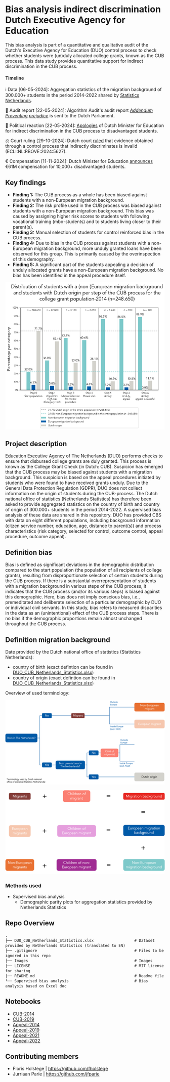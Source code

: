# Bias analysis indirect discrimination Dutch Executive Agency for Education

This bias analysis is part of a quantitative and qualitative audit of the Dutch's Executive Agency for Education (DUO) control process to check whether students were (un)duly allocated college grants, known as the CUB process. This data study provides quantitative support for indirect discrimination in the CUB process.

#### Timeline
ℹ️ Data [06-05-2024]: Aggregation statistics of the migration background of 300.000+ students in the period 2014-2022 shared by [Statistics Netherlands](https://www.cbs.nl/nl-nl/maatwerk/2024/21/ontvangers-uitwonendenbeurs-herkomst-2014-2017-2019-2021-en-2022).

📄 Audit report [22-05-2024]: Algorithm Audit's audit report [*Addendum Preventing prejudice*](https://algorithmaudit.eu/algoprudence/cases/aa202402_preventing-prejudice_addendum/) is sent to the Dutch Parliament.

📣 Political reaction [22-05-2024]: [Apologies](https://www.rijksoverheid.nl/actueel/nieuws/2024/03/01/kabinet-maakt-excuses-voor-indirecte-discriminatie-bij-controles-op-de-uitwonendenbeurs) of Dutch Minister for Education for indirect discrimination in the CUB process to disadvantaged students.

⚖️ Court ruling [29-10-2024]: Dutch court [ruled](https://uitspraken.rechtspraak.nl/details?id=ECLI:NL:RBOVE:2024:5627) that evidence obtained through a control process that indirectly discriminates is invalid (ECLI:NL:RBOVE:2024:5627).

€ Compensation [11-11-2024]: Dutch Minister for Education [announces](https://www.rijksoverheid.nl/actueel/nieuws/2024/11/11/gecontroleerde-oud-studenten-met-uitwonendenbeurs-krijgen-geld-terug) €61M compensation for 10,000+ disadvantaged students.

## Key findings
-   **Finding 1:** The CUB process as a whole has been biased against students with a non-European migration background.
-   **Finding 2:** The risk profile used in the CUB process was biased against students with a non-European migration background. This bias was caused by assigning higher risk scores to students with following vocational training (mbo-students) and to students living closer to their parent(s).
-   **Finding 3:** Manual selection of students for control reinforced bias in the CUB process.
-   **Finding 4:** Due to bias in the CUB process against students with a non-European migration background, more unduly granted loans have been observed for this group. This is primarily caused by the overinspection of this demography.
-   **Finding 5:** A significant part of the students appealing a decision of unduly allocated grants have a non-European migration background. No bias has been identified in the appeal procedure itself.

![image](./Images/Overview_CUB-2014_new.png)

## Project description
Education Executive Agency of The Netherlands (DUO) performs checks to ensure that disbursed college grants are duly granted. This process is known as the College Grant Check (in Dutch: CUB). Suspicion has emerged that the CUB process may be biased against students with a migration background. This suspicion is based on the appeal procedures initiated by students who were found to have received grants unduly. Due to the General Data Protection Regulation (GDPR), DUO does not collect information on the origin of students during the CUB-process. The Dutch national office of statistics (Netherlands Statistics) has therefore been asked to provide aggregated statistics on the country of birth and country of origin of 300.000+ students in the period 2014-2022. A supervised bias analysis of these data are shared in this repository. DUO has provided CBS with data on eight different populations, including background information (citzen service number, education, age, distance to parent(s)) and process characteristics (risk category, selected for control, outcome control, appeal procedure, outcome appeal).

## Definition bias
Bias is defined as significant deviations in the demographic distribution compared to the start population (the population of all recipients of college grants), resulting from disproportionate selection of certain students during the CUB process. If there is a substantial overrepresentation of students with a migration background in various steps of the CUB process, it indicates that the CUB process (and/or its various steps) is biased against this demographic. Here, bias does not imply conscious bias, i.e., premeditated and deliberate selection of a particular demographic by DUO or individual civil servants. In this study, bias refers to measured disparities in the data as an (unintentional) effect of the CUB process steps. There is no bias if the demographic proportions remain almost unchanged throughout the CUB process.

## Definition migration background
Date provided by the Dutch national office of statistics (Statistics Netherlands):
-   country of birth (exact defintion can be found in [DUO_CUB_Netherlands_Statistics.xlsx](https://github.com/NGO-Algorithm-Audit/DUO-CUB/blob/main/DUO_CUB_Netherlands_Statistics.xlsx))
-   country of origin (exact defintion can be found in [DUO_CUB_Netherlands_Statistics.xlsx](https://github.com/NGO-Algorithm-Audit/DUO-CUB/blob/main/DUO_CUB_Netherlands_Statistics.xlsx))

Overview of used terminology:

![image](./Images/Migration_tree_EN.png)

![image](./Images/Migration_overview_EN.png)

### Methods used
-   Supervised bias analysis
    - Demographic parity plots for aggregation statistics provided by Netherlands Statistics 

## Repo Overview
    .
    ├── DUO_CUB_Netherlands_Statistics.xlsx                  # Dataset provided by Netherlands Statistics (translated to EN)
    ├── .gitignore                                           # Files to be ignored in this repo
    ├── Images                                               # Images
    ├── LICENSE                                              # MIT license for sharing
    ├── README.md                                            # Readme file 
    └── Supervised bias analysis                             # Bias analysis based on Excel doc

## Notebooks
-	[CUB-2014](https://github.com/NGO-Algorithm-Audit/DUO-CUB/blob/main/Supervised%20bias%20analysis/Table1.ipynb)
-	[CUB-2019](https://github.com/NGO-Algorithm-Audit/DUO-CUB/blob/main/Supervised%20bias%20analysis/Table2.ipynb)
-	[Appeal-2014](https://github.com/NGO-Algorithm-Audit/DUO-CUB/blob/main/Supervised%20bias%20analysis/Table5.ipynb)
-	[Appeal-2019](https://github.com/NGO-Algorithm-Audit/DUO-CUB/blob/main/Supervised%20bias%20analysis/Table6.ipynb)
-	[Appeal-2021](https://github.com/NGO-Algorithm-Audit/DUO-CUB/blob/main/Supervised%20bias%20analysis/Table7.ipynb)
-	[Appeal-2022](https://github.com/NGO-Algorithm-Audit/DUO-CUB/blob/main/Supervised%20bias%20analysis/Table8.ipynb)

## Contributing members
- Floris Holstege | https://github.com/fholstege
- Jurriaan Parie | https://github.com/jfparie